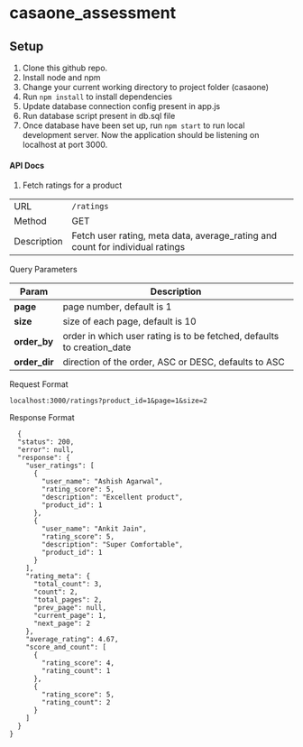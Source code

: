 # casaone_assessment

## Setup

  1. Clone this github repo.
  2. Install node and npm
  3. Change your current working directory to project folder (casaone)
  4. Run `npm install` to install dependencies
  5. Update database connection config present in app.js
  6. Run database script present in db.sql file
  7. Once database have been set up, run `npm start` to run local development server. Now the application should be listening on localhost at port 3000.



#### API Docs

1. Fetch ratings for a product

  |   |  |
  | ------------- | ------------- |
  | URL  | `/ratings`   |
  | Method | GET   |
  | Description | Fetch user rating, meta data, average_rating and count for individual ratings |

  Query Parameters

  | **Param** | **Description** |
  | ------------- | ------------- |
  |	**page**  |  page number, default is 1   |
  | **size**  | size of each page, default is 10   |
  | **order_by** | order in which user rating is to be fetched, defaults to creation_date  |
  | **order_dir** | direction of the order, ASC or DESC, defaults to ASC   |

  Request Format
  ```
  localhost:3000/ratings?product_id=1&page=1&size=2
  ```  
  Response Format

  ```
    {
    "status": 200,
    "error": null,
    "response": {
      "user_ratings": [
        {
          "user_name": "Ashish Agarwal",
          "rating_score": 5,
          "description": "Excellent product",
          "product_id": 1
        },
        {
          "user_name": "Ankit Jain",
          "rating_score": 5,
          "description": "Super Comfortable",
          "product_id": 1
        }
      ],
      "rating_meta": {
        "total_count": 3,
        "count": 2,
        "total_pages": 2,
        "prev_page": null,
        "current_page": 1,
        "next_page": 2
      },
      "average_rating": 4.67,
      "score_and_count": [
        {
          "rating_score": 4,
          "rating_count": 1
        },
        {
          "rating_score": 5,
          "rating_count": 2
        }
      ]
    }
  }
  ```
